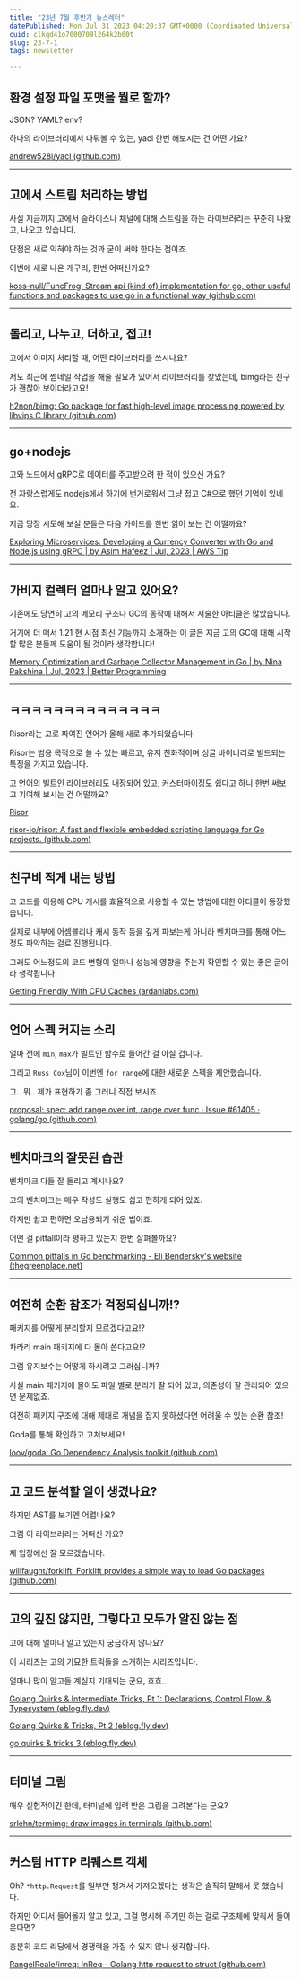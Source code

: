 ```yaml
---
title: "23년 7월 후반기 뉴스레터"
datePublished: Mon Jul 31 2023 04:20:37 GMT+0000 (Coordinated Universal Time)
cuid: clkqd41o7000709l264k2b00t
slug: 23-7-1
tags: newsletter

---
```


## 환경 설정 파일 포맷을 뭘로 할까?

JSON? YAML? env?

하나의 라이브러리에서 다뤄볼 수 있는, yacl 한번 해보시는 건 어떤 가요?

[andrew528i/yacl (](https://github.com/andrew528i/yacl)[github.com](http://github.com)[)](https://github.com/andrew528i/yacl)

---

## 고에서 스트림 처리하는 방법

사실 지금까지 고에서 슬라이스나 채널에 대해 스트림을 하는 라이브러리는 꾸준히 나왔고, 나오고 있습니다.

단점은 새로 익혀야 하는 것과 굳이 써야 한다는 점이죠.

이번에 새로 나온 개구리, 한번 어떠신가요?

[koss-null/FuncFrog: Stream api (kind of) implementation for go, other useful functions and packages to use go in a functional way (](https://github.com/koss-null/FuncFrog)[github.com](http://github.com)[)](https://github.com/koss-null/FuncFrog)

---

## 돌리고, 나누고, 더하고, 접고!

고에서 이미지 처리할 때, 어떤 라이브러리를 쓰시나요?

저도 최근에 썸네일 작업을 해줄 필요가 있어서 라이브러리를 찾았는데, bimg라는 친구가 괜찮아 보이더라고요!

[h2non/bimg: Go package for fast high-level image processing powered by libvips C library (](https://github.com/h2non/bimg)[github.com](http://github.com)[)](https://github.com/h2non/bimg)

---

## go+nodejs

고와 노드에서 gRPC로 데이터를 주고받으려 한 적이 있으신 가요?

전 자랑스럽게도 nodejs에서 하기에 번거로워서 그냥 접고 C#으로 했던 기억이 있네요.

지금 당장 시도해 보실 분들은 다음 가이드를 한번 읽어 보는 건 어떨까요?

[Exploring Microservices: Developing a Currency Converter with Go and Node.js using gRPC | by Asim Hafeez | Jul, 2023 | AWS Tip](https://awstip.com/exploring-microservices-developing-a-currency-converter-with-go-and-node-js-using-grpc-41d1ab767eb6)

---

## 가비지 컬렉터 얼마나 알고 있어요?

기존에도 당연히 고의 메모리 구조나 GC의 동작에 대해서 서술한 아티클은 많았습니다.

거기에 더 떠서 1.21 현 시점 최신 기능까지 소개하는 이 글은 지금 고의 GC에 대해 시작할 많은 분들께 도움이 될 것이라 생각합니다!

[Memory Optimization and Garbage Collector Management in Go | by Nina Pakshina | Jul, 2023 | Better Programming](https://betterprogramming.pub/memory-optimization-and-garbage-collector-management-in-go-71da4612a960)

---

## ㅋㅋㅋㅋㅋㅋㅋㅋㅋㅋㅋㅋㅋㅋ

Risor라는 고로 짜여진 언어가 올해 새로 추가되었습니다.

Risor는 범용 목적으로 쓸 수 있는 빠르고, 유저 친화적이며 싱글 바이너리로 빌드되는 특징을 가지고 있습니다.

고 언어의 빌트인 라이브러리도 내장되어 있고, 커스터마이징도 쉽다고 하니 한번 써보고 기여해 보시는 건 어떨까요?

[Risor](https://risor.io/)

[risor-io/risor: A fast and flexible embedded scripting language for Go projects. (](https://github.com/risor-io/risor)[github.com](http://github.com)[)](https://github.com/risor-io/risor)

---

## 친구비 적게 내는 방법

고 코드를 이용해 CPU 캐시를 효율적으로 사용할 수 있는 방법에 대한 아티클이 등장했습니다.

실제로 내부에 어셈블리나 캐시 동작 등을 깊게 파보는게 아니라 벤치마크를 통해 어느정도 파악하는 걸로 진행됩니다.

그래도 어느정도의 코드 변형이 얼마나 성능에 영향을 주는지 확인할 수 있는 좋은 글이라 생각됩니다.

[Getting Friendly With CPU Caches (](https://www.ardanlabs.com/blog/2023/07/getting-friendly-with-cpu-caches.html)[ardanlabs.com](http://ardanlabs.com)[)](https://www.ardanlabs.com/blog/2023/07/getting-friendly-with-cpu-caches.html)

---

## 언어 스펙 커지는 소리

얼마 전에 `min`, `max`가 빌트인 함수로 들어간 걸 아실 겁니다.

그리고 `Russ Cox`님이 이번엔 `for range`에 대한 새로운 스펙을 제안했습니다.

그.. 뭐.. 제가 표현하기 좀 그러니 직접 보시죠.

[proposal: spec: add range over int, range over func · Issue #61405 · golang/go (](https://github.com/golang/go/issues/61405)[github.com](http://github.com)[)](https://github.com/golang/go/issues/61405)

---

## 벤치마크의 잘못된 습관

벤치마크 다들 잘 돌리고 계시나요?

고의 벤치마크는 매우 작성도 실행도 쉽고 편하게 되어 있죠.

하지만 쉽고 편하면 오남용되기 쉬운 법이죠.

어떤 걸 pitfall이라 평하고 있는지 한번 살펴볼까요?

[Common pitfalls in Go benchmarking - Eli Bendersky's website (](https://eli.thegreenplace.net/2023/common-pitfalls-in-go-benchmarking/)[thegreenplace.net](http://thegreenplace.net)[)](https://eli.thegreenplace.net/2023/common-pitfalls-in-go-benchmarking/)

---

## 여전히 순환 참조가 걱정되십니까!?

패키지를 어떻게 분리할지 모르겠다고요!?

차라리 main 패키지에 다 몰아 쓴다고요!?

그럼 유지보수는 어떻게 하시려고 그러십니까?

사실 main 패키지에 몰아도 파일 별로 분리가 잘 되어 있고, 의존성이 잘 관리되어 있으면 문제없죠.

여전히 패키지 구조에 대해 제대로 개념을 잡지 못하셨다면 어려울 수 있는 순환 참조!

Goda를 통해 확인하고 고쳐보세요!

[loov/goda: Go Dependency Analysis toolkit (](https://github.com/loov/goda)[github.com](http://github.com)[)](https://github.com/loov/goda)

---

## 고 코드 분석할 일이 생겼나요?

하지만 AST를 보기엔 어렵나요?

그럼 이 라이브러리는 어떠신 가요?

제 입장에선 잘 모르겠습니다.

[willfaught/forklift: Forklift provides a simple way to load Go packages (](https://github.com/willfaught/forklift)[github.com](http://github.com)[)](https://github.com/willfaught/forklift)

---

## 고의 깊진 않지만, 그렇다고 모두가 알진 않는 점

고에 대해 얼마나 알고 있는지 궁금하지 않나요?

이 시리즈는 고의 기묘한 트릭들을 소개하는 시리즈입니다.

얼마나 많이 알고들 계실지 기대되는 군요, 흐흐..

[Golang Quirks & Intermediate Tricks, Pt 1: Declarations, Control Flow, & Typesystem (](https://eblog.fly.dev/quirks.html)[eblog.fly.dev](http://eblog.fly.dev)[)](https://eblog.fly.dev/quirks.html)

[Golang Quirks & Tricks, Pt 2 (](https://eblog.fly.dev/quirks2.html)[eblog.fly.dev](http://eblog.fly.dev)[)](https://eblog.fly.dev/quirks2.html)

[go quirks & tricks 3 (](https://eblog.fly.dev/quirks3.html)[eblog.fly.dev](http://eblog.fly.dev)[)](https://eblog.fly.dev/quirks3.html)

---

## 터미널 그림

매우 실험적이긴 한데, 터미널에 입력 받은 그림을 그려본다는 군요?

[srlehn/termimg: draw images in terminals (](https://github.com/srlehn/termimg)[github.com](http://github.com)[)](https://github.com/srlehn/termimg)

---

## 커스텀 HTTP 리퀘스트 객체

Oh? `*http.Request`를 일부만 챙겨서 가져오겠다는 생각은 솔직히 말해서 못 했습니다.

하지만 어디서 들어올지 알고 있고, 그걸 명시해 주기만 하는 걸로 구조체에 맞춰서 들어온다면?

충분히 코드 리딩에서 경쟁력을 가질 수 있지 않나 생각합니다.

[RangelReale/inreq: InReq - Golang http request to struct (](https://github.com/RangelReale/inreq)[github.com](http://github.com)[)](https://github.com/RangelReale/inreq)